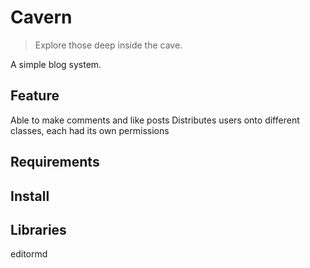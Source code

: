 # Cavern
> Explore those deep inside the cave.  

A simple blog system.

## Feature
Able to make comments and like posts
Distributes users onto different classes, each had its own permissions
## Requirements

## Install

## Libraries
editormd

